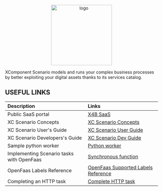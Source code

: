 <p align="center">
  <img src="images/scenario-logo.svg" alt="logo" width="200" />
</p>
<p align="left">
XComponent Scenario models and runs your complex business processes by better exploiting your digital assets thanks to its services catalog.
</p>

## USEFUL LINKS

| <b>Description</b> | <b>Links</b> |
| :---------- | :---- |
| Public SaaS portal | [X4B SaaS](https://x4b.xcomponent.com) |
| XC Scenario Concepts | [XC Scenario Concepts](concepts/README.md) |
| XC Scenario User's Guide | [XC Scenario User Guide](user-guide/README.md) |
| XC Scenario Developers's Guide | [XC Scenario Dev Guide](dev-guide/README.md) |
| Sample python worker | [Python worker](python_worker/README.md) |
| Implementing Scenario tasks with OpenFaas | [Synchronous function](openfaas/synchronous.md) |
| OpenFaas Labels Reference | [OpenFaas Supported Labels Reference](openfaas/reference.md) 
| Completing an HTTP task | [Complete HTTP task](complete_http/README.md) |
